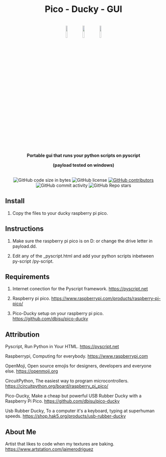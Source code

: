 <h1 align="center">Pico - Ducky - GUI</h1>

<br />

<div align="center">

<img src="https://github.com/jaime-rodriguez-art/Pico-Ducky-Pyscript-GUI/blob/main/images/raspberry.svg" width=10% height=10%>
<img src="https://github.com/jaime-rodriguez-art/Pico-Ducky-Pyscript-GUI/blob/main/images/ducky.svg" width=10% height=10%>
<img src="https://github.com/jaime-rodriguez-art/Pico-Ducky-Pyscript-GUI/blob/main/images/raspberry.svg" width=10% height=10%>

</div>

<br />

<div align="center">
  <strong>Portable gui that runs your python scripts on pyscript</strong>
  
  <strong>(payload tested on windows)</strong>
  
</div>

<br />

<div align="center">
  <img alt="GitHub code size in bytes" src="https://img.shields.io/github/languages/code-size/jaime-rodriguez-art/Pico-Ducky-Pyscript-GUI">
  <img alt="GitHub license" src="https://img.shields.io/github/license/jaime-rodriguez-art/Pico-Ducky-Pyscript-GUI">
  <a href="https://github.com/jaime-rodriguez-art/Pico-Ducky-Pyscript-GUI/graphs/contributors"><img alt="GitHub contributors" src="https://img.shields.io/github/contributors/jaime-rodriguez-art/Pico-Ducky-Pyscript-GUI"></a>
  <img alt="GitHub commit activity" src="https://img.shields.io/github/commit-activity/m/jaime-rodriguez-art/Pico-Ducky-Pyscript-GUI">
  <img alt="GitHub Repo stars" src="https://img.shields.io/github/stars/jaime-rodriguez-art/Pico-Ducky-Pyscript-GUI">
</div>

## Install

1. Copy the files to your ducky raspberry pi pico. 

## Instructions

1. Make sure the raspberry pi pico is on D: or change the drive letter in payload.dd.

2. Edit any of the _pyscript.html and add your python scripts inbetween py-script /py-script.
   
## Requirements

1. Internet conection for the Pyscript framework. https://pyscript.net

2. Raspberry pi pico. https://www.raspberrypi.com/products/raspberry-pi-pico/

3. Pico-Ducky setup on your raspberry pi pico. https://github.com/dbisu/pico-ducky

## Attribution

Pyscript, Run Python in Your HTML. https://pyscript.net

Raspberrypi, Computing for everybody. https://www.raspberrypi.com

OpenMoji, Open source emojis for designers, developers and everyone else. https://openmoji.org

CircuitPython, The easiest way to program microcontrollers. https://circuitpython.org/board/raspberry_pi_pico/

Pico-Ducky, Make a cheap but powerful USB Rubber Ducky with a Raspberry Pi Pico. https://github.com/dbisu/pico-ducky

Usb Rubber Ducky, To a computer it's a keyboard, typing at superhuman speeds. https://shop.hak5.org/products/usb-rubber-ducky

## About Me

Artist that likes to code when my textures are baking. https://www.artstation.com/jaimerodriguez
